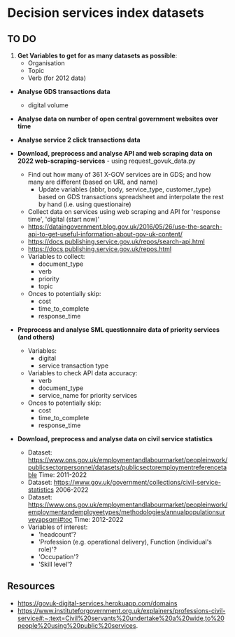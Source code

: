 # Decision services index datasets

## TO DO 
1. **Get Variables to get for as many datasets as possible**:
   - Organisation
   - Topic
   - Verb (for 2012 data)
   

- **Analyse GDS transactions data**
    - digital volume


- **Analyse data on number of open central government websites over time** 


- **Analyse service 2 click transactions data**


- **Download, preprocess and analyse API and web scraping data on 2022 web-scraping-services** - using request_govuk_data.py
    - Find out how many of 361 X-GOV services are in GDS; and how many are different (based on URL and name)
        - Update variables (abbr, body, service_type, customer_type) based on GDS transactions spreadsheet and interpolate the rest by hand (i.e. using questionaire)
    - Collect data on services using web scraping and API for 'response time', 'digital (start now)'
    - https://dataingovernment.blog.gov.uk/2016/05/26/use-the-search-api-to-get-useful-information-about-gov-uk-content/
    - https://docs.publishing.service.gov.uk/repos/search-api.html
    - https://docs.publishing.service.gov.uk/repos.html
    - Variables to collect:
        - document_type
        - verb
        - priority
        - topic
     - Onces to potentially skip:
        - cost
        - time_to_complete
        - response_time
        
        
- **Preprocess and analyse SML questionnaire data of priority services (and others)**
    - Variables:
        - digital
        - service transaction type
    - Variables to check API data accuracy:
        - verb
        - document_type
        - service_name for priority services
    - Onces to potentially skip:
        - cost
        - time_to_complete
        - response_time
        
        
- **Download, preprocess and analyse data on civil service statistics**
   - Dataset: https://www.ons.gov.uk/employmentandlabourmarket/peopleinwork/publicsectorpersonnel/datasets/publicsectoremploymentreferencetable Time: 2011-2022
   - Dataset: https://www.gov.uk/government/collections/civil-service-statistics  2006-2022
   - Dataset: https://www.ons.gov.uk/employmentandlabourmarket/peopleinwork/employmentandemployeetypes/methodologies/annualpopulationsurveyapsqmi#toc  Time: 2012-2022
   - Variables of interest:
      - 'headcount'?
      - 'Profession (e.g. operational delivery), Function (individual's role)'?
      - 'Occupation'?
      - 'Skill level'?
  


## Resources
- https://govuk-digital-services.herokuapp.com/domains
- https://www.instituteforgovernment.org.uk/explainers/professions-civil-service#:~:text=Civil%20servants%20undertake%20a%20wide,to%20people%20using%20public%20services.